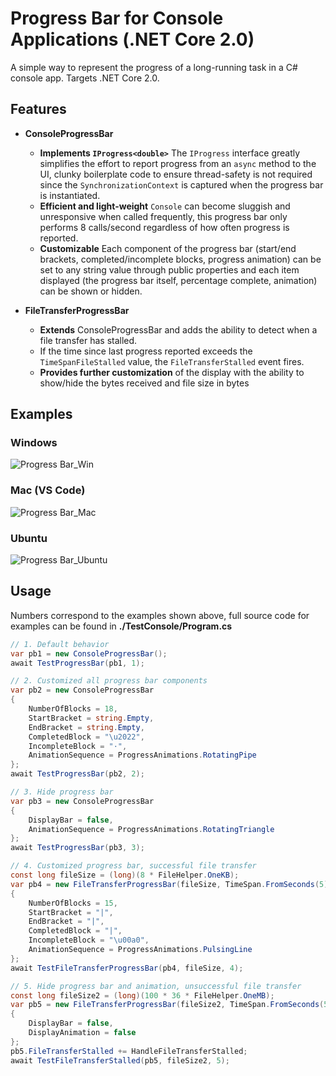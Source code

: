 # Progress Bar for Console Applications (.NET Core 2.0)
A simple way to represent the progress of a long-running task in a C# console app. Targets .NET Core 2.0.

## Features
* **ConsoleProgressBar**
  * **Implements `IProgress<double>`** The `IProgress` interface greatly simplifies the effort to report progress from an `async` method to the UI, clunky boilerplate code to ensure thread-safety is not required since the `SynchronizationContext` is captured when the progress bar is instantiated.
  * **Efficient and light-weight** `Console` can become sluggish and unresponsive when called frequently, this progress bar only performs 8 calls/second regardless of how often progress is reported.
  * **Customizable** Each component of the progress bar (start/end brackets, completed/incomplete blocks, progress animation) can be set to any string value through public properties and each item displayed (the progress bar itself, percentage complete, animation) can be shown or hidden.

* **FileTransferProgressBar**
  * **Extends** ConsoleProgressBar and adds the ability to detect when a file transfer has stalled.
  * If the time since last progress reported exceeds the `TimeSpanFileStalled` value, the `FileTransferStalled` event fires.
  * **Provides further customization** of the display with the ability to show/hide the bytes received and file size in bytes
  
## Examples
### Windows

![Progress Bar_Win](https://s3-us-west-1.amazonaws.com/alunapublic/console_progress_bar/ProgressBar_Win.gif)
### Mac (VS Code)

![Progress Bar_Mac](https://s3-us-west-1.amazonaws.com/alunapublic/console_progress_bar/ProgressBar_Mac.gif)
### Ubuntu

![Progress Bar_Ubuntu](https://s3-us-west-1.amazonaws.com/alunapublic/console_progress_bar/ProgressBar_Ubuntu.gif)
  
## Usage
Numbers correspond to the examples shown above, full source code for examples can be found in **./TestConsole/Program.cs**
```csharp
// 1. Default behavior
var pb1 = new ConsoleProgressBar();
await TestProgressBar(pb1, 1);

// 2. Customized all progress bar components
var pb2 = new ConsoleProgressBar
{
    NumberOfBlocks = 18,
    StartBracket = string.Empty,
    EndBracket = string.Empty,
    CompletedBlock = "\u2022",
    IncompleteBlock = "·",
    AnimationSequence = ProgressAnimations.RotatingPipe
};
await TestProgressBar(pb2, 2);

// 3. Hide progress bar
var pb3 = new ConsoleProgressBar
{
    DisplayBar = false,
    AnimationSequence = ProgressAnimations.RotatingTriangle
};
await TestProgressBar(pb3, 3);

// 4. Customized progress bar, successful file transfer
const long fileSize = (long)(8 * FileHelper.OneKB);
var pb4 = new FileTransferProgressBar(fileSize, TimeSpan.FromSeconds(5))
{
    NumberOfBlocks = 15,
    StartBracket = "|",
    EndBracket = "|",
    CompletedBlock = "|",
    IncompleteBlock = "\u00a0",
    AnimationSequence = ProgressAnimations.PulsingLine
};
await TestFileTransferProgressBar(pb4, fileSize, 4);

// 5. Hide progress bar and animation, unsuccessful file transfer
const long fileSize2 = (long)(100 * 36 * FileHelper.OneMB);
var pb5 = new FileTransferProgressBar(fileSize2, TimeSpan.FromSeconds(5))
{
    DisplayBar = false,
    DisplayAnimation = false
};
pb5.FileTransferStalled += HandleFileTransferStalled;
await TestFileTransferStalled(pb5, fileSize2, 5);
```
